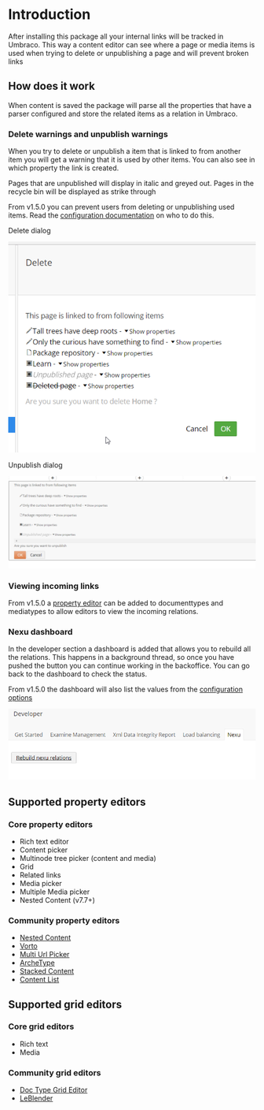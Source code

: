 # Introduction #

After installing this package all your internal links will be tracked in Umbraco. This way a content editor can see where a page or media items is used when trying to delete or unpublishing a page and will prevent broken links

## How does it work ##

When content is saved the package will parse all the properties that have a parser configured and store the related items as a relation in Umbraco.

### Delete warnings and unpublish warnings ###

When you try to delete or unpublish a item that is linked to from another item you will get a warning that it is used by other items. You can also see in which property the link is created.

Pages that are unpublished will display in italic and greyed out.
Pages in the recycle bin will be displayed as strike through

From v1.5.0 you can prevent users from deleting or unpublishing used items. Read the [configuration documentation](configuration) on who to do this.

Delete dialog

![Delete dialog](images/delete_dialog.png)

Unpublish dialog

![Unpublish dialog](images/unpublish_dialog.png)

### Viewing incoming links ###

From v1.5.0 a [property editor](property-editor.md "Property Editor") can be added to documenttypes and mediatypes to allow editors to view the incoming relations.

### Nexu dashboard ###

In the developer section a dashboard is added that allows you to rebuild all the relations. This happens in a background thread, so once you have pushed the button you can continue working in the backoffice. You can go back to the dashboard to check the status.

From v1.5.0 the dashboard will also list the values from the [configuration options](configuration.md)

![Dashboard](images/dashboard.png)

## Supported property editors ##

### Core property editors ###
- Rich text editor
- Content picker
- Multinode tree picker (content and media)
- Grid
- Related links
- Media picker
- Multiple Media picker
- Nested Content (v7.7+)

### Community property editors ###
- [Nested Content](https://our.umbraco.org/projects/backoffice-extensions/nested-content/)
- [Vorto](https://our.umbraco.org/projects/backoffice-extensions/vorto)
- [Multi Url Picker](https://our.umbraco.org/projects/backoffice-extensions/multi-url-picker/)
- [ArcheType](https://our.umbraco.org/projects/backoffice-extensions/archetype/)
- [Stacked Content](https://our.umbraco.org/projects/backoffice-extensions/stacked-content/)
- [Content List](https://our.umbraco.com/projects/backoffice-extensions/content-list/)
## Supported grid editors ##

### Core grid editors ###
- Rich text
- Media

### Community grid editors ###
- [Doc Type Grid Editor](https://our.umbraco.org/projects/backoffice-extensions/doc-type-grid-editor/)
- [LeBlender](https://our.umbraco.org/projects/backoffice-extensions/leblender/)


